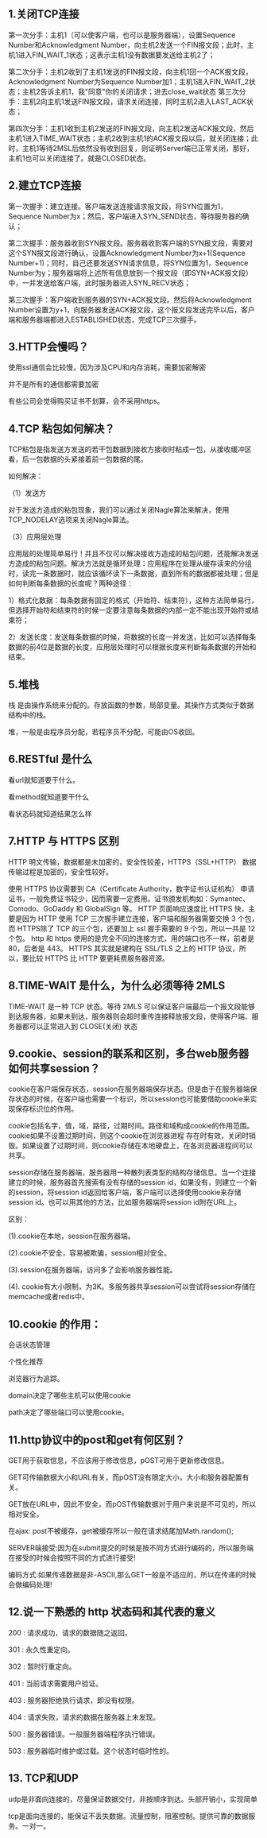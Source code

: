 ## 1.关闭TCP连接
第一次分手：主机1（可以使客户端，也可以是服务器端），设置Sequence Number和Acknowledgment Number，向主机2发送一个FIN报文段；此时，主机1进入FIN_WAIT_1状态；这表示主机1没有数据要发送给主机2了；

第二次分手：主机2收到了主机1发送的FIN报文段，向主机1回一个ACK报文段，Acknowledgment Number为Sequence Number加1；主机1进入FIN_WAIT_2状态；主机2告诉主机1，我"同意"你的关闭请求；进去close_wait状态
第三次分手：主机2向主机1发送FIN报文段，请求关闭连接，同时主机2进入LAST_ACK状态；

第四次分手：主机1收到主机2发送的FIN报文段，向主机2发送ACK报文段，然后主机1进入TIME_WAIT状态；主机2收到主机1的ACK报文段以后，就关闭连接；此时，主机1等待2MSL后依然没有收到回复，则证明Server端已正常关闭，那好，主机1也可以关闭连接了。就是CLOSED状态。

## 2.建立TCP连接
第一次握手：建立连接。客户端发送连接请求报文段，将SYN位置为1，Sequence Number为x；然后，客户端进入SYN_SEND状态，等待服务器的确认；

第二次握手：服务器收到SYN报文段。服务器收到客户端的SYN报文段，需要对这个SYN报文段进行确认，设置Acknowledgment Number为x+1(Sequence Number+1)；同时，自己还要发送SYN请求信息，将SYN位置为1，Sequence Number为y；服务器端将上述所有信息放到一个报文段（即SYN+ACK报文段）中，一并发送给客户端，此时服务器进入SYN_RECV状态；

第三次握手：客户端收到服务器的SYN+ACK报文段。然后将Acknowledgment Number设置为y+1，向服务器发送ACK报文段，这个报文段发送完毕以后，客户端和服务器端都进入ESTABLISHED状态，完成TCP三次握手。

## 3.HTTP会慢吗？
使用ssl通信会比较慢，因为涉及CPU和内存消耗，需要加密解密

并不是所有的通信都需要加密

有些公司会觉得购买证书不划算，会不采用https。


## 4.TCP 粘包如何解决？
TCP粘包是指发送方发送的若干包数据到接收方接收时粘成一包，从接收缓冲区看，后一包数据的头紧接着前一包数据的尾。

如何解决：

（1）发送方

对于发送方造成的粘包现象，我们可以通过关闭Nagle算法来解决，使用TCP_NODELAY选项来关闭Nagle算法。

（3）应用层处理

应用层的处理简单易行！并且不仅可以解决接收方造成的粘包问题，还能解决发送方造成的粘包问题。解决方法就是循环处理：应用程序在处理从缓存读来的分组时，读完一条数据时，就应该循环读下一条数据，直到所有的数据都被处理；但是如何判断每条数据的长度呢？两种途径：

1）格式化数据：每条数据有固定的格式（开始符、结束符），这种方法简单易行，但选择开始符和结束符的时候一定要注意每条数据的内部一定不能出现开始符或结束符；

2）发送长度：发送每条数据的时候，将数据的长度一并发送，比如可以选择每条数据的前4位是数据的长度，应用层处理时可以根据长度来判断每条数据的开始和结束。

## 5.堆栈
栈  是由操作系统来分配的。存放函数的参数，局部变量。其操作方式类似于数据结构中的栈。

堆，一般是由程序员分配，若程序员不分配，可能由OS收回。

## 6.RESTful 是什么

看url就知道要干什么。

看method就知道要干什么

看状态码就知道结果怎么样

## 7.HTTP 与 HTTPS 区别

HTTP 明文传输，数据都是未加密的，安全性较差，HTTPS（SSL+HTTP） 数据传输过程是加密的，安全性较好。

使用 HTTPS 协议需要到 CA（Certificate Authority，数字证书认证机构） 申请证书，一般免费证书较少，因而需要一定费用。证书颁发机构如：Symantec、Comodo、GoDaddy 和 GlobalSign 等。
HTTP 页面响应速度比 HTTPS 快，主要是因为 HTTP 使用 TCP 三次握手建立连接，客户端和服务器需要交换 3 个包，而 HTTPS除了 TCP 的三个包，还要加上 ssl 握手需要的 9 个包，所以一共是 12 个包。
http 和 https 使用的是完全不同的连接方式，用的端口也不一样，前者是 80，后者是 443。
HTTPS 其实就是建构在 SSL/TLS 之上的 HTTP 协议，所以，要比较 HTTPS 比 HTTP 要更耗费服务器资源。
## 8.TIME-WAIT 是什么，为什么必须等待 2MLS
TIME-WAIT 是一种 TCP 状态。等待 2MLS 可以保证客户端最后一个报文段能够到达服务器，如果未到达，服务器则会超时重传连接释放报文段，使得客户端、服务器都可以正常进入到 CLOSE(关闭) 状态
## 9.cookie、session的联系和区别，多台web服务器如何共享session？
cookie在客户端保存状态，session在服务器端保存状态。但是由于在服务器端保存状态的时候，在客户端也需要一个标识，所以session也可能要借助cookie来实现保存标识位的作用。

cookie包括名字，值，域，路径，过期时间。路径和域构成cookie的作用范围。cookie如果不设置过期时间，则这个cookie在浏览器进程 
存在时有效，关闭时销毁。如果设置了过期时间，则cookie存储在本地硬盘上，在各浏览器进程间可以共享。

session存储在服务器端，服务器用一种散列表类型的结构存储信息。当一个连接建立的时候，服务器首先搜索有没有存储的session id，如果没有，则建立一个新的session，将session id返回给客户端，客户端可以选择使用cookie来存储session id。也可以用其他的方法，比如服务器端将session id附在URL上。

区别：

(1).cookie在本地，session在服务器端。

(2).cookie不安全，容易被欺骗，session相对安全。

(3).session在服务器端，访问多了会影响服务器性能。

(4). cookie有大小限制，为3K。多服务器共享session可以尝试将session存储在memcache或者redis中。

## 10.cookie 的作用：
会话状态管理

个性化推荐

浏览器行为追踪。

domain决定了哪些主机可以使用cookie

path决定了哪些端口可以使用cookie。
## 11.http协议中的post和get有何区别？

GET用于获取信息，不应该用于修改信息，pOST可用于更新修改信息。

GET可传输数据大小和URL有关，而pOST没有限定大小，大小和服务器配置有关。

GET放在URL中，因此不安全，而pOST传输数据对于用户来说是不可见的，所以相对安全。

在ajax: post不被缓存，get被缓存所以一般在请求结尾加Math.random();

SERVER端接受:因为在submit提交的时候是按不同方式进行编码的，所以服务端在接受的时候会按照不同的方式进行接受!

编码方式:如果传递数据是非-ASCII,那么GET一般是不适应的，所以在传递的时候会做编码处理!
## 12.说一下熟悉的 http 状态码和其代表的意义
200 : 请求成功，请求的数据随之返回。

301 : 永久性重定向。

302 : 暂时行重定向。

401 : 当前请求需要用户验证。

403 : 服务器拒绝执行请求，即没有权限。

404 : 请求失败，请求的数据在服务器上未发现。

500 : 服务器错误。一般服务器端程序执行错误。

503 : 服务器临时维护或过载。这个状态时临时性的。
## 13. TCP和UDP
udp是非面向连接的，尽量保证数据交付，非按顺序到达。头部开销小，实现简单

tcp是面向连接的，能保证不丢失数据。流量控制，阻塞控制。提供可靠的数据服务。一对一。



